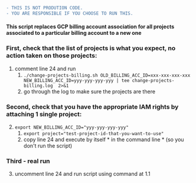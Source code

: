 ```diff
- THIS IS NOT PRODUTION CODE. 
- YOU ARE RESPONSIBLE IF YOU CHOOSE TO RUN THIS.
```


#### This script replaces GCP billing account association for all projects associated to a particular billing account to a new one


### First, check that the list of projects is what you expect, no action taken on those projects:
1. comment line 24 and run 
    1. `./change-projects-billing.sh OLD_BILLING_ACC_ID=xxx-xxx-xxx-xxx NEW_BILLING_ACC_ID=yyy-yyy-yyy-yyy | tee change-projects-billing.log  2>&1`
    2. go through the log to make sure the projects are there

### Second, check that you have the appropriate IAM rights by attaching 1 single project:

2. `export NEW_BILLING_ACC_ID="yyy-yyy-yyy-yyy"`
    1. `export project="test-project-id-that-you-want-to-use"`
    2. copy line 24 and execute by itself * in the command line * (so you don't run the script)


### Third - real run
3. uncomment line 24 and run script using command at 1.1